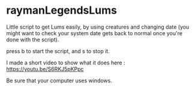 # raymanLegendsLums
Little script to get Lums easily, by using creatures and changing date (you might want to check your system date gets back to normal once you're done with the script).

press b to start the script, and s to stop it.

I made a short video to show what it does here : https://youtu.be/S6RKJ5pKPpc

Be sure that your computer uses windows.
